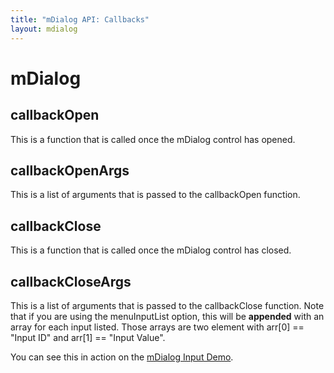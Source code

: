 ```yaml
---
title: "mDialog API: Callbacks"
layout: mdialog
---
```



# mDialog

## callbackOpen

This is a function that is called once the mDialog control has opened.

## callbackOpenArgs

This is a list of arguments that is passed to the callbackOpen function.

## callbackClose

This is a function that is called once the mDialog control has closed.

## callbackCloseArgs

This is a list of arguments that is passed to the callbackClose function.  Note
that if you are using the menuInputList option, this will be **appended** with an array
for each input listed.  Those arrays are two element with arr[0] == "Input ID" and 
arr[1] == "Input Value".

You can see this in action on the [mDialog Input Demo]({{site.basesite}}doc/1-4-md-input/).



